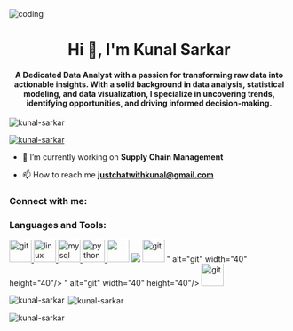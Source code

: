 <img aling="right" alt="coding" src="https://user-images.githubusercontent.com/74038190/225813708-98b745f2-7d22-48cf-9150-083f1b00d6c9.gif">
<h1 align="center">Hi 👋, I'm Kunal Sarkar</h1>
<h4 align="center">A Dedicated Data Analyst with a passion for transforming raw data into actionable insights. With a solid background in data analysis, statistical modeling, and data visualization, I specialize in uncovering trends, identifying opportunities, and driving informed decision-making.</h4>

<p align="left"> <img src="https://komarev.com/ghpvc/?username=kunal-sarkar&label=Profile%20views&color=0e75b6&style=flat" alt="kunal-sarkar" /> </p>

<p align="left"> <a href="https://github.com/ryo-ma/github-profile-trophy"><img src="https://github-profile-trophy.vercel.app/?username=kunal-sarkar" alt="kunal-sarkar" /></a> </p>

- 🔭 I’m currently working on **Supply Chain Management**

- 📫 How to reach me **justchatwithkunal@gmail.com**

<h3 align="left">Connect with me:</h3>
<p align="left">
</p>

<h3 align="left">Languages and Tools:</h3>
<p align="left"> <a href="https://git-scm.com/" target="_blank" rel="noreferrer"> <img src="https://www.vectorlogo.zone/logos/git-scm/git-scm-icon.svg" alt="git" width="40" height="40"/> </a> <a href="https://www.linux.org/" target="_blank" rel="noreferrer"> <img src="https://banner2.cleanpng.com/20180810/hat/kisspng-penguin-logo-linux-brand-font-difference-between-linux-and-window-operating-syst-5b6d4985beb4f4.2248640515338889017811.jpg" alt="linux" width="40" height="40"/> </a> <a href="https://www.mysql.com/" target="_blank" rel="noreferrer"> <img src="https://e7.pngegg.com/pngimages/1018/16/png-clipart-mysql-workbench-database-mysql-cluster-others-text-logo.png" alt="mysql" width="40" height="40"/> </a> <a href="https://www.python.org" target="_blank" rel="noreferrer"> <img src="https://upload.wikimedia.org/wikipedia/commons/thumb/c/c3/Python-logo-notext.svg/1869px-Python-logo-notext.svg.png" alt="python" width="40" height="40"/> </a><a href="https://www.microsoft.com/en-in/microsoft-365/excel" target="_blank" rel="noreferrer"> <img src="https://static.vecteezy.com/system/resources/previews/022/100/658/original/microsoft-excel-logo-transparent-free-png.png" target="_blank" rel="noreferrer" width="40" height="40"/></a> <img src="<a href="https://git-scm.com/" target="_blank" rel="noreferrer"> <img src="https://www.vectorlogo.zone/logos/git-scm/git-scm-icon.svg" alt="git" width="40" height="40"/> </a>" alt="git" width="40" height="40"/> </a>" alt="git" width="40" height="40"/> </a><a href="https://git-scm.com/" target="_blank" rel="noreferrer"> <img src="https://www.vectorlogo.zone/logos/git-scm/git-scm-icon.svg" alt="git" width="40" height="40"/> </a> </p>

<p><img align="left" src="https://github-readme-stats.vercel.app/api/top-langs?username=kunal-sarkar&show_icons=true&locale=en&layout=compact" alt="kunal-sarkar" /></p>

<p>&nbsp;<img align="center" src="https://github-readme-stats.vercel.app/api?username=kunal-sarkar&show_icons=true&locale=en" alt="kunal-sarkar" /></p>

<p><img align="center" src="https://github-readme-streak-stats.herokuapp.com/?user=kunal-sarkar&" alt="kunal-sarkar" /></p>
